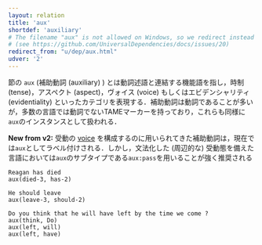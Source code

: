 ```yaml
---
layout: relation
title: 'aux'
shortdef: 'auxiliary'
# The filename "aux" is not allowed on Windows, so we redirect instead
# (see https://github.com/UniversalDependencies/docs/issues/20)
redirect_from: "u/dep/aux.html"
udver: '2'
---
```


節の `aux` (補助動詞 (auxiliary) ) とは動詞述語と連結する機能語を指し，時制 (tense)，アスペクト (aspect)，ヴォイス (voice) もしくはエビデンシャリティ (evidentiality) といったカテゴリを表現する．補助動詞は動詞であることが多いが，多数の言語では動詞でないTAMEマーカー<!--TAMEって何？-->を持っており，これらも同様に`aux`のインスタンスとして扱われる．

**New from v2:** 受動の [voice](u-feat/Voice) を構成するのに用いられてきた補助動詞は，現在では`aux`としてラベル付けされる．しかし，文法化した (周辺的な) 受動態を備えた言語においては`aux`のサブタイプである`aux:pass`を用いることが強く推奨される
~~~ sdparse
Reagan has died
aux(died-3, has-2)
~~~

~~~ sdparse
He should leave
aux(leave-3, should-2)
~~~

~~~ sdparse
Do you think that he will have left by the time we come ?
aux(think, Do)
aux(left, will)
aux(left, have)
~~~
